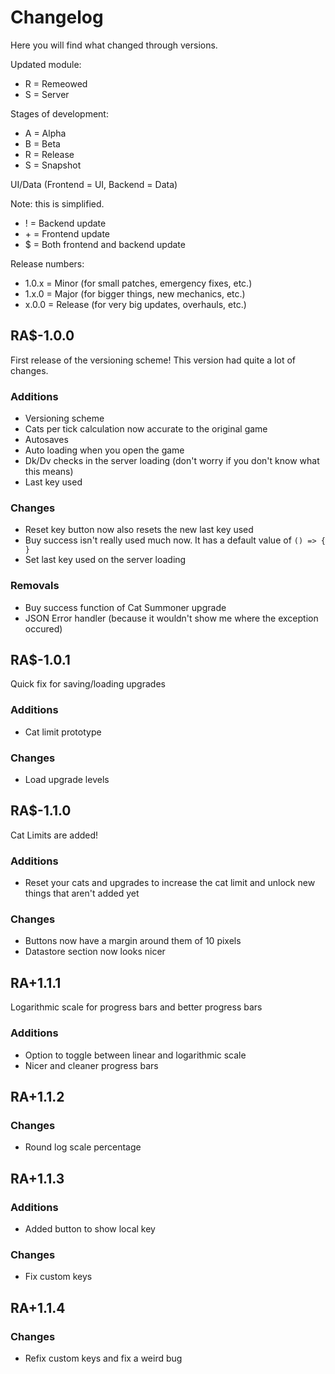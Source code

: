 # Changelog
Here you will find what changed through versions.

Updated module:

* R = Remeowed
* S = Server

Stages of development:

* A = Alpha
* B = Beta
* R = Release
* S = Snapshot

UI/Data (Frontend = UI, Backend = Data)

Note: this is simplified.

* ! = Backend update
* \+ = Frontend update
* \$ = Both frontend and backend update

Release numbers:

* 1.0.x = Minor (for small patches, emergency fixes, etc.)
* 1.x.0 = Major (for bigger things, new mechanics, etc.)
* x.0.0 = Release (for very big updates, overhauls, etc.)

## RA$-1.0.0
First release of the versioning scheme!
This version had quite a lot of changes.

### Additions
+ Versioning scheme
+ Cats per tick calculation now accurate to the original game
+ Autosaves
+ Auto loading when you open the game
+ Dk/Dv checks in the server loading (don't worry if you don't know what this means)
+ Last key used

### Changes
* Reset key button now also resets the new last key used
* Buy success isn't really used much now. It has a default value of ``() => { }``
* Set last key used on the server loading

### Removals
- Buy success function of Cat Summoner upgrade
- JSON Error handler (because it wouldn't show me where the exception occured)

## RA$-1.0.1
Quick fix for saving/loading upgrades

### Additions
- Cat limit prototype

### Changes
- Load upgrade levels

## RA$-1.1.0
Cat Limits are added!

### Additions
- Reset your cats and upgrades to increase the cat limit and unlock new things that aren't added yet

### Changes
- Buttons now have a margin around them of 10 pixels
- Datastore section now looks nicer

## RA+1.1.1
Logarithmic scale for progress bars and better progress bars

### Additions
- Option to toggle between linear and logarithmic scale
- Nicer and cleaner progress bars

## RA+1.1.2
### Changes
- Round log scale percentage

## RA+1.1.3
### Additions
- Added button to show local key

### Changes
- Fix custom keys

## RA+1.1.4
### Changes
- Refix custom keys and fix a weird bug
